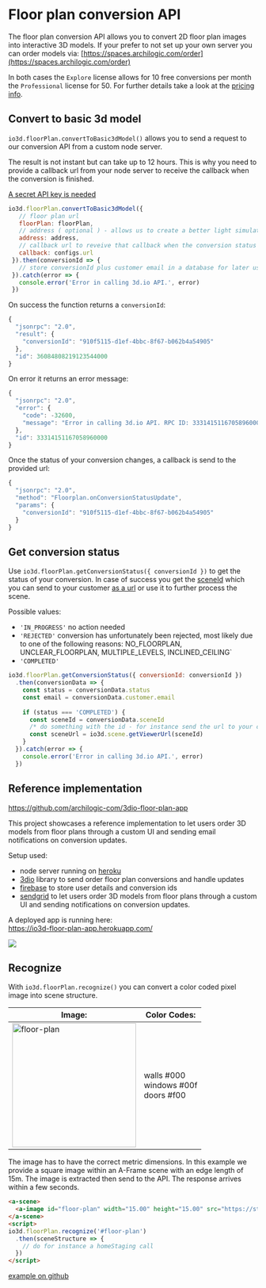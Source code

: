 # Floor plan conversion API

The floor plan conversion API allows you to convert 2D floor plan images into interactive 3D models.
If your prefer to not set up your own server you can order models via: [https://spaces.archilogic.com/order](https://spaces.archilogic.com/order)

In both cases the `Explore` license allows for 10 free conversions per month the `Professional` license for 50. For further details take a look at the [pricing info](https://3d.io/#pricing).


## Convert to basic 3d model

`io3d.floorPlan.convertToBasic3dModel()` allows you to send a request to our conversion API from a custom node server.

The result is not instant but can take up to 12 hours.
This is why you need to provide a callback url from your node server to receive the callback when the conversion is finished.

[A secret API key is needed](get-started-node-server.md)

```js
io3d.floorPlan.convertToBasic3dModel({
   // floor plan url
   floorPlan: floorPlan,    
   // address ( optional ) - allows us to create a better light simulation
   address: address, 
   // callback url to reveive that callback when the conversion status changes
   callback: configs.url 
 }).then(conversionId => {
   // store conversionId plus customer email in a database for later use
 }).catch(error => {
   console.error('Error in calling 3d.io API.', error)
 })
```

On success the function returns a `conversionId`:

```js
{
  "jsonrpc": "2.0",
  "result": {
    "conversionId": "910f5115-d1ef-4bbc-8f67-b062b4a54905"
  },
  "id": 36084808219123544000
}
```

On error it returns an error message:

```js
{
  "jsonrpc": "2.0",
  "error": {
    "code": -32600,
    "message": "Error in calling 3d.io API. RPC ID: 33314151167058960000"
  },
  "id": 33314151167058960000
}
```

Once the status of your conversion changes, a callback is send to the provided url:

```js
{
  "jsonrpc": "2.0",
  "method": "Floorplan.onConversionStatusUpdate",
  "params": {
    "conversionId": "910f5115-d1ef-4bbc-8f67-b062b4a54905"
  }
}
```

## Get conversion status

Use `io3d.floorPlan.getConversionStatus({ conversionId })` to get the status of your conversion. In case of success you get the [sceneId](scene.md#scene-id) which you can send to your customer [as a url](scene.html#get-viewer-url) or use it to further process the scene.

Possible values:
* `'IN_PROGRESS'` no action needed 
* `'REJECTED'` 
conversion has unfortunately been rejected, most likely due to one of the following reasons:
NO_FLOORPLAN, UNCLEAR_FLOORPLAN, MULTIPLE_LEVELS, INCLINED_CEILING`
* `'COMPLETED'`

```js
io3d.floorPlan.getConversionStatus({ conversionId: conversionId })
  .then(conversionData => {
    const status = conversionData.status
    const email = conversionData.customer.email
    
    if (status === 'COMPLETED') {
      const sceneId = conversionData.sceneId
      /* do something with the id - for instance send the url to your customers */
      const sceneUrl = io3d.scene.getViewerUrl(sceneId)
    }
  }).catch(error => {
    console.error('Error in calling 3d.io API.', error)
  })
```

## Reference implementation

https://github.com/archilogic-com/3dio-floor-plan-app

This project showcases a reference implementation to let users order 3D models from floor plans through a custom UI and sending email notifications on conversion updates.

Setup used:
* node server running on [heroku](https://heroku.com)
* [3dio](https://3d.io) library to send order floor plan conversions and handle updates
* [firebase](https://firebase.google.com) to store user details and conversion ids
* [sendgrid](https://sendgrid.com/) to let users order 3D models from floor plans through a custom UI and sending notifications on conversion updates.


A deployed app is running here:<br>
https://io3d-floor-plan-app.herokuapp.com/

![](https://storage.3d.io/97fa0bf7-1405-4fe3-a2be-49d2101d4121/2017-10-02_21-31-15_okw9Ax/3d_io_Floor_Plan_App.png)


## Recognize

With `io3d.floorPlan.recognize()` you can convert a color coded pixel image into scene structure.

<table>
 <thead>
  <tr>
   <th>Image:</th>
   <th>Color Codes:</th>
  </tr>
 </thead>
 <tbody>
  <tr>
   <td><img title="floor-plan" src="https://storage.3d.io/132f8fd0-f7e0-432a-ad21-732f3307e77e/170912-1650-8w2re2/floorplan.jpg" style="width:250px;"></td>
   <td style="vertical-align:middle">walls #000<br>windows #00f<br>doors #f00</td>
  </tr>
 </tbody>
</table>

The image has to have the correct metric dimensions.
In this example we provide a square image within an A-Frame scene with an edge length of 15m.
The image is extracted then send to the API. The response arrives within a few seconds.

```html
<a-scene>
  <a-image id="floor-plan" width="15.00" height="15.00" src="https://storage.3d.io/132f8fd0-f7e0-432a-ad21-732f3307e77e/170912-1650-8w2re2/floorplan.jpg" rotation="-90 0 0"></a-image>
</a-scene>
<script>
io3d.floorPlan.recognize('#floor-plan')
  .then(sceneStructure => { 
    // do for instance a homeStaging call
  })
</script>
```

[example on github](https://github.com/archilogic-com/3dio-js/blob/master/examples-browser/staging/stage-floor-plan/index.html)
